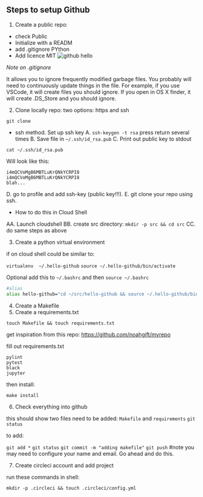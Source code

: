 ## Steps to setup Github

1.  Create a public repo:
  * check Public
  * Initialize with a READM
  * add .gitignore PYthon
  * Add licence MIT
![github hello](https://user-images.githubusercontent.com/58792/58992683-58739e00-87a0-11e9-9b77-2e13116c2d35.png)

*Note on .gitignore*

It allows you to ignore frequently modified garbage files.  You probably will need to continuously update things in the file.  For example, if you use VSCode, it will create files you should ignore.  If you open in OS X finder, it will create .DS_Store and you should ignore.

2.  Clone locally repo:  two options:  https and ssh

`git clone `

* ssh method.  Set up ssh key
A.  `ssh-keygen -t rsa` press return several times
B.  Save file in `~/.ssh/id_rsa.pub`
C.  Print out public key to stdout

```
cat ~/.ssh/id_rsa.pub
```

Will look like this:

```
i4mQCVoMgB6MBTLuKrQNkYCRPI8
i4mQCVoMgB6MBTLuKrQNkYCRPI8
blah...
```
D.  go to profile and add ssh-key (public key!!!).
E.  git clone your repo using ssh.

* How to do this in Cloud Shell

AA. Launch cloudshell
BB. create src directory: `mkdir -p src && cd src`
CC. do same steps as above



3.  Create a python virtual environment

if on cloud shell could be similar to:

```virtualenv  ~/.hello-github```
```source ~/.hello-github/bin/activate```

Optional add this to ```~/.bashrc``` and then ```source ~/.bashrc```

```bash
#alias
alias hello-github="cd ~/src/hello-github && source ~/.hello-github/bin/activate"

```


4.  Create a Makefile
5.  Create a requirements.txt

```
touch Makefile && touch requirements.txt
```
get inspiration from this repo:  https://github.com/noahgift/myrepo


fill out requirements.txt

```
pylint
pytest
black
jupyter
```

then install:

```make install```

6.  Check everything into github

this should show two files need to be added: ```Makefile``` and ```requirements```
```git status```

to add:

```git add *```
```git status```
```git commit -m "adding makefile"```
```git push``` #note you may need to configure your name and email.  Go ahead and do this.


7.  Create circleci account and add project

run these commands in shell:
```
mkdir -p .circleci && touch .circleci/config.yml
```
